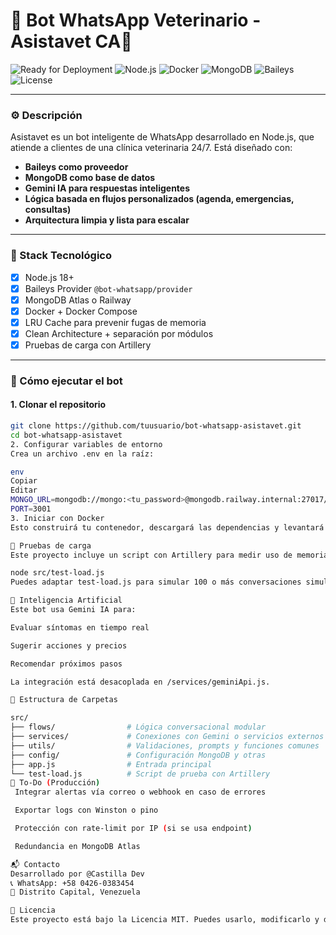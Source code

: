 # 🤖 Bot WhatsApp Veterinario - Asistavet CA🐾

![Ready for Deployment](https://img.shields.io/badge/status-ready--for--deployment-brightgreen)
![Node.js](https://img.shields.io/badge/node-%3E%3D18-blue)
![Docker](https://img.shields.io/badge/docker-supported-blue)
![MongoDB](https://img.shields.io/badge/database-mongodb-green)
![Baileys](https://img.shields.io/badge/provider-baileys-orange)
![License](https://img.shields.io/badge/license-MIT-informational)

---

### ⚙️ Descripción

Asistavet es un bot inteligente de WhatsApp desarrollado en Node.js, que atiende a clientes de una clínica veterinaria 24/7. Está diseñado con:

- **Baileys como proveedor**
- **MongoDB como base de datos**
- **Gemini IA para respuestas inteligentes**
- **Lógica basada en flujos personalizados (agenda, emergencias, consultas)**
- **Arquitectura limpia y lista para escalar**

---

### 🧱 Stack Tecnológico

- [x] Node.js 18+
- [x] Baileys Provider `@bot-whatsapp/provider`
- [x] MongoDB Atlas o Railway
- [x] Docker + Docker Compose
- [x] LRU Cache para prevenir fugas de memoria
- [x] Clean Architecture + separación por módulos
- [x] Pruebas de carga con Artillery

---

### 🚀 Cómo ejecutar el bot

#### 1. Clonar el repositorio

```bash
git clone https://github.com/tuusuario/bot-whatsapp-asistavet.git
cd bot-whatsapp-asistavet
2. Configurar variables de entorno
Crea un archivo .env en la raíz:

env
Copiar
Editar
MONGO_URL=mongodb://mongo:<tu_password>@mongodb.railway.internal:27017/Asistavetdb
PORT=3001
3. Iniciar con Docker
Esto construirá tu contenedor, descargará las dependencias y levantará MongoDB y el bot en producción.

🧪 Pruebas de carga
Este proyecto incluye un script con Artillery para medir uso de memoria y detectar fugas con Baileys.

node src/test-load.js
Puedes adaptar test-load.js para simular 100 o más conversaciones simultáneas.

🧠 Inteligencia Artificial
Este bot usa Gemini IA para:

Evaluar síntomas en tiempo real

Sugerir acciones y precios

Recomendar próximos pasos

La integración está desacoplada en /services/geminiApi.js.

📁 Estructura de Carpetas

src/
├── flows/                # Lógica conversacional modular
├── services/             # Conexiones con Gemini o servicios externos
├── utils/                # Validaciones, prompts y funciones comunes
├── config/               # Configuración MongoDB y otras
├── app.js                # Entrada principal
└── test-load.js          # Script de prueba con Artillery
📌 To-Do (Producción)
 Integrar alertas vía correo o webhook en caso de errores

 Exportar logs con Winston o pino

 Protección con rate-limit por IP (si se usa endpoint)

 Redundancia en MongoDB Atlas

📬 Contacto
Desarrollado por @Castilla Dev
📞 WhatsApp: +58 0426-0383454
📍 Distrito Capital, Venezuela

🪪 Licencia
Este proyecto está bajo la Licencia MIT. Puedes usarlo, modificarlo y distribuirlo libremente. Solo recuerda dar el crédito correspondiente. 🚀

